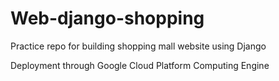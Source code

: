 # Web-django-shopping
Practice repo for building shopping mall website using Django

Deployment through Google Cloud Platform Computing Engine
